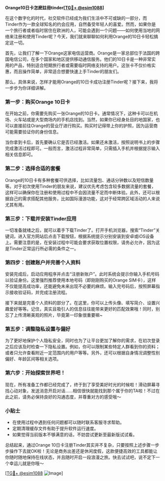 **Orange10日卡怎麽註冊tinder[[TG💪+ @esim1088](https://t.me/s/esim1088)]**

在这个数字化的时代，社交软件已经成为我们生活中不可或缺的一部分，而Tinder作为一款全球知名的约会应用，自然备受年轻人的喜爱。然而，如果你是一个旅行者或者临时居住在欧洲的人，可能会遇到一个问题——如何使用当地的网络来注册和使用Tinder呢？今天，我们就来聊聊如何利用Orange的10日卡轻松搞定这一切。

首先，让我们了解一下Orange这家电信运营商。Orange是一家总部位于法国的跨国电信公司，在多个国家和地区提供移动通信服务。他们的10日卡是一种非常实用的产品，特别适合短期旅行者或需要临时网络支持的用户。这张卡不仅价格实惠，而且操作简单，非常适合想要快速上手Tinder的朋友们。

那么，具体来说，怎样才能用Orange的10日卡成功注册Tinder呢？接下来，我将一步步为你详细讲解。

### 第一步：购买Orange 10日卡

在开始之前，你需要先购买一张Orange的10日卡。通常情况下，这种卡可以在机场、火车站或是大型商场内的手机店找到。当然，如果你已经身处目的地国家，也可以直接前往Orange的营业厅进行购买。购买时记得带上你的护照，因为运营商可能需要验证你的身份信息。

当你拿到卡后，首先要确认它是否已经激活。如果还未激活，按照说明书上的步骤完成激活过程即可。一般而言，激活过程非常简单，只需插入手机并根据提示输入相关信息即可。

### 第二步：选择合适的套餐

Orange的10日卡有多种套餐可供选择，比如流量包、通话分钟数以及短信数量等。对于初次使用Tinder的朋友来说，建议优先考虑包含较多数据流量的套餐，这样可以确保你在注册和使用过程中不会因流量不足而中断体验。此外，还可以根据自己的需求搭配其他服务，比如国际漫游功能，这对于经常跨区域活动的人来说尤其有用。

### 第三步：下载并安装Tinder应用

一切准备就绪之后，就可以着手下载Tinder了。打开手机浏览器，搜索“Tinder”关键词，进入官方网站后点击下载按钮，根据系统提示分别安装到安卓或iOS设备上。需要注意的是，在安装过程中可能会要求获取位置权限，请务必允许，因为这是Tinder正常运行所必需的条件之一。

### 第四步：创建账户并完善个人资料

安装完成后，启动应用程序并点击“注册新账户”。此时系统会提示你输入手机号码以验证身份。这里强烈推荐使用本地号码（即刚刚购买的Orange SIM卡），这样不仅能提高成功率，还能避免未来出现不必要的麻烦。输入完号码后，按照屏幕指示接收验证码，并完成注册流程。

接下来就是完善个人资料的部分了。在这里，你可以上传头像、填写简介、设置兴趣爱好等等。记住，真实且吸引人的信息往往能带来更好的匹配效果哦！同时，别忘了上传清晰美观的照片，毕竟第一印象很重要嘛~

### 第五步：调整隐私设置与偏好

为了更好地保护个人隐私安全，同时也为了让平台更加了解你的需求，在初次登录之后应该及时检查一下隐私设置。例如，你可以限制某些特定人群看到你的资料；或者只允许查看附近一定范围内的用户等等。另外，还可以根据自身情况调整性别偏好、年龄区间等相关选项。

### 第六步：开始探索世界吧！

现在，所有准备工作都已经完成了，终于到了享受美好时光的时候啦！滑动屏幕寻找心动对象，发送消息开启对话……相信很快就能找到那个属于你的TA啦！不过在此之前，请务必保持良好的沟通态度，并尊重对方的感受哦～

### 小贴士

- 在使用过程中遇到任何问题都可以随时联系客服寻求帮助。
- 定期清理缓存文件有助于提升软件运行速度。
- 如果觉得当前版本不够满意的话，不妨尝试更新至最新版试试看。

总结起来，通过Orange 10日卡注册Tinder其实并不复杂，只要按照上述步骤一步步操作下去就OK啦！无论是商务出差还是休闲度假，这款便捷高效的工具都能让你随时随地保持在线状态，并且随时开启一段浪漫之旅。快去试试吧，说不定下一个幸运儿就是你哦～ 

[[TG💪+ @esim1088](https://t.me/s/esim1088) ![Image](https://i.postimg.cc/4NQfJmqS/Snipaste-2025-05-13-00-14-12.png)]